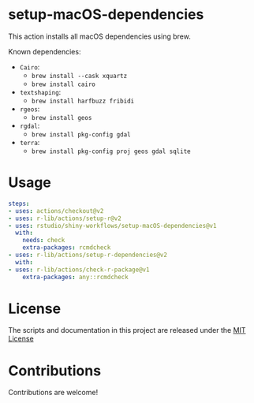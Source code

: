 # setup-macOS-dependencies

<!-- [![RStudio community](https://img.shields.io/badge/community-github--actions-blue?style=social&logo=rstudio&logoColor=75AADB)](https://community.rstudio.com/new-topic?category=Package%20development&tags=github-actions) -->

This action installs all macOS dependencies using brew.

Known dependencies:
* `Cairo`:
  * `brew install --cask xquartz`
  * `brew install cairo`
* `textshaping`:
  * `brew install harfbuzz fribidi`
* `rgeos`:
  * `brew install geos`
* `rgdal`:
  * `brew install pkg-config gdal`
* `terra`:
  * `brew install pkg-config proj geos gdal sqlite`


# Usage

```yaml
steps:
- uses: actions/checkout@v2
- uses: r-lib/actions/setup-r@v2
- uses: rstudio/shiny-workflows/setup-macOS-dependencies@v1
  with:
    needs: check
    extra-packages: rcmdcheck
- uses: r-lib/actions/setup-r-dependencies@v2
  with:
- uses: r-lib/actions/check-r-package@v1
    extra-packages: any::rcmdcheck
```

# License

The scripts and documentation in this project are released under the [MIT License](LICENSE)

# Contributions

Contributions are welcome!
